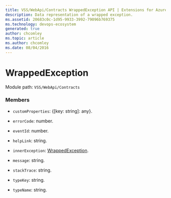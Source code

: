 ```yaml
---
title: VSS/WebApi/Contracts WrappedException API | Extensions for Azure DevOps Services
description: Data representation of a wrapped exception.
ms.assetid: 20683c0c-1d95-9933-3992-79096b769375
ms.technology: devops-ecosystem
generated: true
author: chcomley
ms.topic: article
ms.author: chcomley
ms.date: 08/04/2016
---
```


# WrappedException

Module path: `VSS/WebApi/Contracts`

### Members

* `customProperties`: {[key: string]: any}.

* `errorCode`: number.

* `eventId`: number.

* `helpLink`: string.

* `innerException`: [WrappedException](../../../VSS/WebApi/Contracts/WrappedException.md).

* `message`: string.

* `stackTrace`: string.

* `typeKey`: string.

* `typeName`: string.

